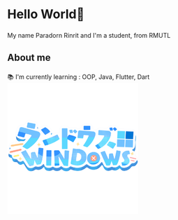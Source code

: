 <h1 align="left">Hello World👋</h1>

###

<p align="left"> My name Paradorn Rinrit and I'm a student, from RMUTL </p>

###

<h2 align="left">About me</h2>

###

<p align="left">
  
  📚 I'm currently learning : OOP, Java, Flutter, Dart <br>
  <img src="https://github.com/ParadornR/ParadornR/blob/main/picture/WindowsLogoShadow.png" style="width: 300px; height: auto;" />




</p>




